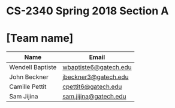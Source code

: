 # CS-2340 Spring 2018 Section A
# [Team name]
| Name  | Email |
| ------------- | ------------- |
| Wendell Baptiste  | wbaptiste6@gatech.edu |
| John Beckner  | jbeckner3@gatech.edu  |
| Camille Pettit  | cpettit6@gatech.edu |
| Sam Jijina  | sam.jijina@gatech.edu |
